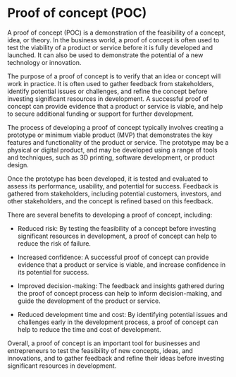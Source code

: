 # Proof of concept (POC)

A proof of concept (POC) is a demonstration of the feasibility of a concept, idea, or theory. In the business world, a proof of concept is often used to test the viability of a product or service before it is fully developed and launched. It can also be used to demonstrate the potential of a new technology or innovation.

The purpose of a proof of concept is to verify that an idea or concept will work in practice. It is often used to gather feedback from stakeholders, identify potential issues or challenges, and refine the concept before investing significant resources in development. A successful proof of concept can provide evidence that a product or service is viable, and help to secure additional funding or support for further development.

The process of developing a proof of concept typically involves creating a prototype or minimum viable product (MVP) that demonstrates the key features and functionality of the product or service. The prototype may be a physical or digital product, and may be developed using a range of tools and techniques, such as 3D printing, software development, or product design.

Once the prototype has been developed, it is tested and evaluated to assess its performance, usability, and potential for success. Feedback is gathered from stakeholders, including potential customers, investors, and other stakeholders, and the concept is refined based on this feedback.

There are several benefits to developing a proof of concept, including:

* Reduced risk: By testing the feasibility of a concept before investing significant resources in development, a proof of concept can help to reduce the risk of failure.

* Increased confidence: A successful proof of concept can provide evidence that a product or service is viable, and increase confidence in its potential for success.

* Improved decision-making: The feedback and insights gathered during the proof of concept process can help to inform decision-making, and guide the development of the product or service.

* Reduced development time and cost: By identifying potential issues and challenges early in the development process, a proof of concept can help to reduce the time and cost of development.

Overall, a proof of concept is an important tool for businesses and entrepreneurs to test the feasibility of new concepts, ideas, and innovations, and to gather feedback and refine their ideas before investing significant resources in development.